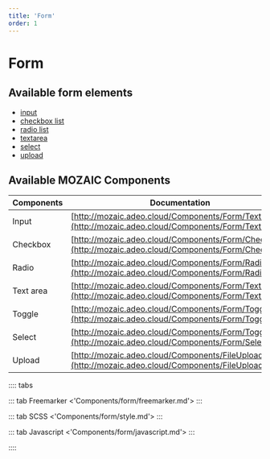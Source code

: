```yaml
---
title: 'Form'
order: 1
---
```


# Form

## Available form elements

* [input](/Components/form/input/)
* [checkbox list](/Components/form/checkbox/)
* [radio list](/Components/form/radio/)
* [textarea](/Components/form/textarea/)
* [select](/Components/form/select/)
* [upload](/Components/form/upload/)

## Available MOZAIC Components 

| Components | Documentation |
| ------------------- | ------------- |
| Input | [http://mozaic.adeo.cloud/Components/Form/TextInput/](http://mozaic.adeo.cloud/Components/Form/TextInput/) |
| Checkbox | [http://mozaic.adeo.cloud/Components/Form/Checkbox/](http://mozaic.adeo.cloud/Components/Form/Checkbox/) |
| Radio | [http://mozaic.adeo.cloud/Components/Form/Radio/](http://mozaic.adeo.cloud/Components/Form/Radio/) |
| Text area | [http://mozaic.adeo.cloud/Components/Form/TextArea/](http://mozaic.adeo.cloud/Components/Form/TextArea/) |
| Toggle | [http://mozaic.adeo.cloud/Components/Form/Toggle/](http://mozaic.adeo.cloud/Components/Form/Toggle/) |
| Select | [http://mozaic.adeo.cloud/Components/Form/Toggle/](http://mozaic.adeo.cloud/Components/Form/Select/) |
| Upload | [http://mozaic.adeo.cloud/Components/FileUploader/](http://mozaic.adeo.cloud/Components/FileUploader/) |

:::: tabs

::: tab Freemarker
<'Components/form/freemarker.md'>
:::

::: tab SCSS
<'Components/form/style.md'>
:::

::: tab Javascript
<'Components/form/javascript.md'>
:::

::::